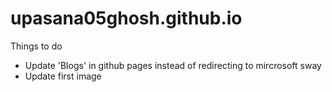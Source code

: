 # upasana05ghosh.github.io
Things to do
- Update 'Blogs' in github pages instead of redirecting to mircrosoft sway
- Update first image
